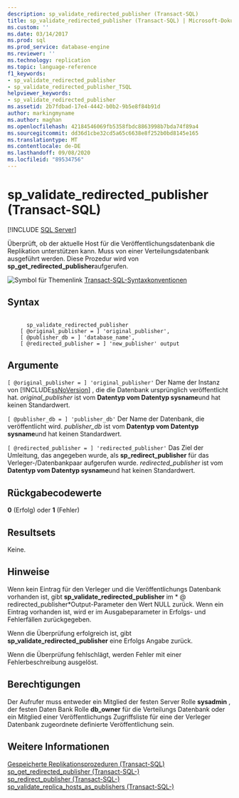 ```yaml
---
description: sp_validate_redirected_publisher (Transact-SQL)
title: sp_validate_redirected_publisher (Transact-SQL) | Microsoft-Dokumentation
ms.custom: ''
ms.date: 03/14/2017
ms.prod: sql
ms.prod_service: database-engine
ms.reviewer: ''
ms.technology: replication
ms.topic: language-reference
f1_keywords:
- sp_validate_redirected_publisher
- sp_validate_redirected_publisher_TSQL
helpviewer_keywords:
- sp_validate_redirected_publisher
ms.assetid: 2b7fdbad-17e4-4442-b0b2-9b5e8f84b91d
author: markingmyname
ms.author: maghan
ms.openlocfilehash: 42184546069fb5358fbdc8863998b7bda74f89a4
ms.sourcegitcommit: dd36d1cbe32cd5a65c6638e8f252b0bd8145e165
ms.translationtype: MT
ms.contentlocale: de-DE
ms.lasthandoff: 09/08/2020
ms.locfileid: "89534756"
---
```

# <a name="sp_validate_redirected_publisher-transact-sql"></a>sp_validate_redirected_publisher (Transact-SQL)
[!INCLUDE [SQL Server](../../includes/applies-to-version/sqlserver.md)]

  Überprüft, ob der aktuelle Host für die Veröffentlichungsdatenbank die Replikation unterstützen kann. Muss von einer Verteilungsdatenbank ausgeführt werden. Diese Prozedur wird von **sp_get_redirected_publisher**aufgerufen.  
  
 ![Symbol für Themenlink](../../database-engine/configure-windows/media/topic-link.gif "Symbol für Themenlink") [Transact-SQL-Syntaxkonventionen](../../t-sql/language-elements/transact-sql-syntax-conventions-transact-sql.md)  
  
## <a name="syntax"></a>Syntax  
  
```  
  
      sp_validate_redirected_publisher   
    [ @original_publisher = ] 'original_publisher',  
    [ @publisher_db = ] 'database_name',   
    [ @redirected_publisher = ] 'new_publisher' output  
```  
  
## <a name="arguments"></a>Argumente  
`[ @original_publisher = ] 'original_publisher'` Der Name der Instanz von [!INCLUDE[ssNoVersion](../../includes/ssnoversion-md.md)] , die die Datenbank ursprünglich veröffentlicht hat. *original_publisher* ist vom **Datentyp vom Datentyp sysname**und hat keinen Standardwert.  
  
`[ @publisher_db = ] 'publisher_db'` Der Name der Datenbank, die veröffentlicht wird. *publisher_db* ist vom **Datentyp vom Datentyp sysname**und hat keinen Standardwert.  
  
`[ @redirected_publisher = ] 'redirected_publisher'` Das Ziel der Umleitung, das angegeben wurde, als **sp_redirect_publisher** für das Verleger-/Datenbankpaar aufgerufen wurde. *redirected_publisher* ist vom **Datentyp vom Datentyp sysname**und hat keinen Standardwert.  
  
## <a name="return-code-values"></a>Rückgabecodewerte  
 **0** (Erfolg) oder **1** (Fehler)  
  
## <a name="result-sets"></a>Resultsets  
 Keine.  
  
## <a name="remarks"></a>Hinweise  
 Wenn kein Eintrag für den Verleger und die Veröffentlichungs Datenbank vorhanden ist, gibt **sp_validate_redirected_publisher** im * \@ redirected_publisher*Output-Parameter den Wert NULL zurück. Wenn ein Eintrag vorhanden ist, wird er im Ausgabeparameter in Erfolgs- und Fehlerfällen zurückgegeben.  
  
 Wenn die Überprüfung erfolgreich ist, gibt **sp_validate_redirected_publisher** eine Erfolgs Angabe zurück.  
  
 Wenn die Überprüfung fehlschlägt, werden Fehler mit einer Fehlerbeschreibung ausgelöst.  
  
## <a name="permissions"></a>Berechtigungen  
 Der Aufrufer muss entweder ein Mitglied der festen Server Rolle **sysadmin** , der festen Daten Bank Rolle **db_owner** für die Verteilungs Datenbank oder ein Mitglied einer Veröffentlichungs Zugriffsliste für eine der Verleger Datenbank zugeordnete definierte Veröffentlichung sein.  
  
## <a name="see-also"></a>Weitere Informationen  
 [Gespeicherte Replikationsprozeduren &#40;Transact-SQL&#41;](../../relational-databases/system-stored-procedures/replication-stored-procedures-transact-sql.md)   
 [sp_get_redirected_publisher &#40;Transact-SQL-&#41;](../../relational-databases/system-stored-procedures/sp-get-redirected-publisher-transact-sql.md)   
 [sp_redirect_publisher &#40;Transact-SQL-&#41;](../../relational-databases/system-stored-procedures/sp-redirect-publisher-transact-sql.md)   
 [sp_validate_replica_hosts_as_publishers &#40;Transact-SQL-&#41;](../../relational-databases/system-stored-procedures/sp-validate-replica-hosts-as-publishers-transact-sql.md)  
  
  
